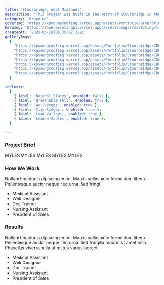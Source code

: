 ```yaml
---
title: 'Stourbridge, West Midlands'
description: 'This project was built in the heart of Stourbridge in the West Midlands. '
category: 'Branding'
coverImg: "https://kpyoungroofing.vercel.app/assets/Portfolio/Stourbridge/CDC_2.jpeg"
heroImg: 'https://zone-assets-api.vercel.app/assets/images/marketing/marketing_hero.jpg'
createdAt: '2020-03-16T05:35:07.322Z'
galleryImgs:
  [
    "https://kpyoungroofing.vercel.app/assets/Portfolio/Stourbridge/CDC_2.jpeg",
    "https://kpyoungroofing.vercel.app/assets/Portfolio/Stourbridge/CDC_2.jpeg",
    "https://kpyoungroofing.vercel.app/assets/Portfolio/Stourbridge/CDC_2.jpeg",
    "https://kpyoungroofing.vercel.app/assets/Portfolio/Stourbridge/CDC_2.jpeg",
    "https://kpyoungroofing.vercel.app/assets/Portfolio/Stourbridge/CDC_2.jpeg",
    "https://kpyoungroofing.vercel.app/assets/Portfolio/Stourbridge/CDC_2.jpeg",
    "https://kpyoungroofing.vercel.app/assets/Portfolio/Stourbridge/CDC_2.jpeg",
  ]
  
includes: 
  [
    { label: 'Natural Slates', enabled: false },
    { label: 'Breathable Felt', enabled: true },
    { label: 'Wet Verges', enabled: true },
    { label: 'Clay Ridges', enabled: true },
    { label: 'Lead Valleys', enabled: true },
    { label: 'Leaded Sadles', enabled: true },
  ]
  
---
```


### Project Brief

MYLES MYLES MYLES MYLES MYLES

### How We Work

Nullam tincidunt adipiscing enim. Mauris sollicitudin fermentum libero. Pellentesque auctor neque nec urna. Sed fringi

- Medical Assistant
- Web Designer
- Dog Trainer
- Nursing Assistant
- President of Sales

### Results

Nullam tincidunt adipiscing enim. Mauris sollicitudin fermentum libero. Pellentesque auctor neque nec urna. Sed fringilla mauris sit amet nibh. Phasellus viverra nulla ut metus varius laoreet.

- Medical Assistant
- Web Designer
- Dog Trainer
- Nursing Assistant
- President of Sales
